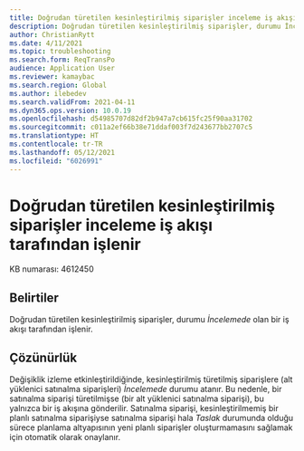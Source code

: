 ```yaml
---
title: Doğrudan türetilen kesinleştirilmiş siparişler inceleme iş akışı tarafından işlenir
description: Doğrudan türetilen kesinleştirilmiş siparişler, durumu İncelemede olan bir iş akışı tarafından işlenir.
author: ChristianRytt
ms.date: 4/11/2021
ms.topic: troubleshooting
ms.search.form: ReqTransPo
audience: Application User
ms.reviewer: kamaybac
ms.search.region: Global
ms.author: ilebedev
ms.search.validFrom: 2021-04-11
ms.dyn365.ops.version: 10.0.19
ms.openlocfilehash: d54985707d82df2b947a7cb615fc25f90aa31702
ms.sourcegitcommit: c011a2ef66b38e71ddaf003f7d243677bb2707c5
ms.translationtype: HT
ms.contentlocale: tr-TR
ms.lasthandoff: 05/12/2021
ms.locfileid: "6026991"
---
```

# <a name="directly-derived-firmed-orders-are-processed-by-an-in-review-workflow"></a>Doğrudan türetilen kesinleştirilmiş siparişler inceleme iş akışı tarafından işlenir

KB numarası: 4612450

## <a name="symptoms"></a>Belirtiler

Doğrudan türetilen kesinleştirilmiş siparişler, durumu *İncelemede* olan bir iş akışı tarafından işlenir.

## <a name="resolution"></a>Çözünürlük

Değişiklik izleme etkinleştirildiğinde, kesinleştirilmiş türetilmiş siparişlere (alt yüklenici satınalma siparişleri) *İncelemede* durumu atanır. Bu nedenle, bir satınalma siparişi türetilmişse (bir alt yüklenici satınalma siparişi), bu yalnızca bir iş akışına gönderilir. Satınalma siparişi, kesinleştirilmemiş bir planlı satınalma siparişiyse satınalma siparişi hala *Taslak* durumunda olduğu sürece planlama altyapısının yeni planlı siparişler oluşturmamasını sağlamak için otomatik olarak onaylanır.
